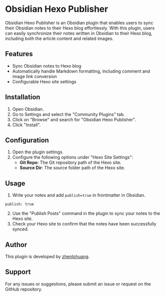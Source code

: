 # Obsidian Hexo Publisher

Obsidian Hexo Publisher is an Obsidian plugin that enables users to sync their Obsidian notes to their Hexo blog effortlessly. With this plugin, users can easily synchronize their notes written in Obsidian to their Hexo blog, including both the article content and related images.

## Features

- Sync Obsidian notes to Hexo blog
- Automatically handle Markdown formatting, including comment and image link conversion
- Configurable Hexo site settings

## Installation

1. Open Obsidian.
2. Go to Settings and select the "Community Plugins" tab.
3. Click on "Browse" and search for "Obsidian Hexo Publisher".
4. Click "Install".

## Configuration

1. Open the plugin settings.
2. Configure the following options under "Hexo Site Settings":
   - **Git Repo**: The Git repository path of the Hexo site.
   - **Source Dir**: The source folder path of the Hexo site.

## Usage

1. Write your notes and add `publish=true` in frontmatter in Obsidian.
```
publish: true
```
2. Use the "Publish Posts" command in the plugin to sync your notes to the Hexo site.
3. Check your Hexo site to confirm that the notes have been successfully synced.

## Author

This plugin is developed by [zhenlohuang](http://www.yidoo.xyz/).

## Support

For any issues or suggestions, please submit an issue or request on the GitHub repository.
